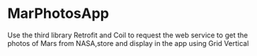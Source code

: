 # MarPhotosApp
Use the third library Retrofit and Coil to request the web service to get the photos of Mars from NASA,store and display in the app using Grid Vertical
